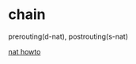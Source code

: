 
# chain
prerouting(d-nat), postrouting(s-nat)


[nat howto](https://www.netfilter.org/documentation/HOWTO/NAT-HOWTO.html)